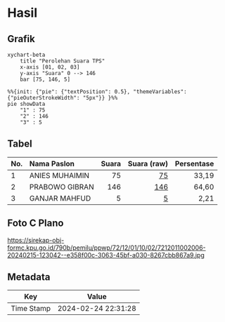 # Hasil

## Grafik

```mermaid
xychart-beta
    title "Perolehan Suara TPS"
    x-axis [01, 02, 03]
    y-axis "Suara" 0 --> 146
    bar [75, 146, 5]
```

```mermaid
%%{init: {"pie": {"textPosition": 0.5}, "themeVariables": {"pieOuterStrokeWidth": "5px"}} }%%
pie showData
    "1" : 75
    "2" : 146
    "3" : 5
```

## Tabel

| No. | Nama Paslon    | Suara | Suara (raw) | Persentase |
|:--- |:-------------- | -----:| -----------:| ----------:|
| 1   | ANIES MUHAIMIN | 75    | [75][p-1]   | 33,19      |
| 2   | PRABOWO GIBRAN | 146   | [146][p-2]  | 64,60      |
| 3   | GANJAR MAHFUD  | 5     | [5][p-3]    | 2,21       |


[p-1]: https://github.com/gigit-pemilu/pemilu-2024-72-sulawesi-tengah/blob/main/pilpres/hitung-suara/sub/72-sulawesi-tengah/sub/12-morowali-utara/sub/01-petasia/sub/1002-bahontula/sub/006-tps/sub/paslon-1.txt
[p-2]: https://github.com/gigit-pemilu/pemilu-2024-72-sulawesi-tengah/blob/main/pilpres/hitung-suara/sub/72-sulawesi-tengah/sub/12-morowali-utara/sub/01-petasia/sub/1002-bahontula/sub/006-tps/sub/paslon-2.txt
[p-3]: https://github.com/gigit-pemilu/pemilu-2024-72-sulawesi-tengah/blob/main/pilpres/hitung-suara/sub/72-sulawesi-tengah/sub/12-morowali-utara/sub/01-petasia/sub/1002-bahontula/sub/006-tps/sub/paslon-3.txt

## Foto C Plano

https://sirekap-obj-formc.kpu.go.id/790b/pemilu/ppwp/72/12/01/10/02/7212011002006-20240215-123042--e358f00c-3063-45bf-a030-8267cbb867a9.jpg


## Metadata

| Key        | Value               |
| ---------- | ------------------- |
| Time Stamp | 2024-02-24 22:31:28 |



